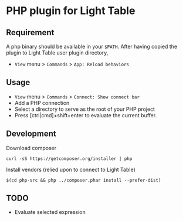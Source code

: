 # PHP plugin for Light Table

## Requirement

A php binary should be available in your `$PATH`.
After having copied the plugin to Light Table user plugin directory,
 * `View` menu > `Commands` > `App: Reload behaviors`

## Usage

 * `View` menu > `Commands` > `Connect: Show connect bar`
 * Add a PHP connection
 * Select a directory to serve as the root of your PHP project
 * Press [ctrl|cmd]+shift+enter to evaluate the current buffer.

## Development

Download composer

```
curl -sS https://getcomposer.org/installer | php
```

Install vendors (relied upon to connect to Light Table)

```
$(cd php-src && php ../composer.phar install --prefer-dist)
```

## TODO

 * Evaluate selected expression

